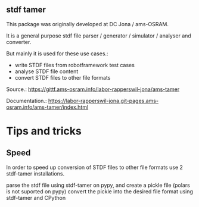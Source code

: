 ## stdf tamer
This package was originally developed at DC Jona / ams-OSRAM.

It is a general purpose stdf file parser / generator / simulator / analyser and converter.

But mainly it is used for these use cases.:

 - write STDF files from robotframework test cases
 - analyse STDF file content
 - convert STDF files to other file formats

Source.:
https://gittf.ams-osram.info/labor-rapperswil-jona/ams-tamer

Documentation.:
https://labor-rapperswil-jona.git-pages.ams-osram.info/ams-tamer/index.html


# Tips and tricks

## Speed

In order to speed up conversion of STDF files to other file formats use 2 stdf-tamer installations.

parse the stdf file using stdf-tamer on pypy, and create a pickle file (polars is not suported on pypy)
convert the pickle into the desired file format using stdf-tamer and CPython

